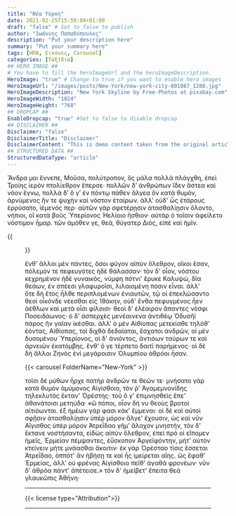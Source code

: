 ```yaml
---
title: "Νέα Υόρκη"
date: 2021-02-25T15:59:04+01:00
draft: "false" # Set to false to publish
author: "Ιωάννης Παπαδόπουλος"
description: "Put your description here" 
summary: "Put your summary here" 
tags: [ΗΠΑ, Εικόνες, Carousel] 
categories: [Ταξίδια]
## HERO IMAGE ##
# You have to fill the heroImageUrl and the heroImageDescription.
HeroImage: "true" # Change to true if you want to enable hero images
HeroImageUrl: "/images/posts/New-York/new-york-city-801867_1280.jpg"
HeroImageDescription: "New York Skyline by Free-Photos at pixabay.com"
HeroImageWidth: "1024"
HeroImageHeight: "768"
## DROPCAP ##
EnableDropcap: "true" #Set to false to disable dropcap
## DISCLAIMER ##
Disclaimer: "false"
DisclaimerTitle: "Disclaimer"
DisclaimerContent: "This is demo content taken from the original article in Wikipedia. It is depicted hare purely for demonstrative reasons."
## STRUCTURED DATA ##
StructuredDataType: "article"
---
```


Ἄνδρα μοι ἔννεπε, Μοῦσα, πολύτροπον, ὃς μάλα πολλὰ πλάγχθη, ἐπεὶ Τροίης ἱερὸν πτολίεθρον ἔπερσε· πολλῶν δ’ ἀνθρώπων ἴδεν ἄστεα καὶ νόον ἔγνω, πολλὰ δ’ ὅ γ’ ἐν πόντῳ πάθεν ἄλγεα ὃν κατὰ θυμόν, ἀρνύμενος ἥν τε ψυχὴν καὶ νόστον ἑταίρων. ἀλλ' οὐδ' ὧς ἑτάρους ἐρρύσατο, ἱέμενός περ· αὐτῶν γὰρ σφετέρῃσιν ἀτασθαλίῃσιν ὄλοντο, νήπιοι, οἳ κατὰ βοῦς Ὑπερίονος Ἠελίοιο ἤσθιον· αὐτὰρ ὁ τοῖσιν ἀφείλετο νόστιμον ἦμαρ. τῶν ἁμόθεν γε, θεά, θύγατερ Διός, εἰπὲ καὶ ἡμῖν.

{{<figure url="/images/posts/New-York/new-york-city-4161240_1280.webp"  description="New York Skyline by sea" caption="Η Νέα Υόρκη από την θάλασσα" credit="από Zsubio" creditURL="https://pixabay.com/users/zsubio-3696657/" fallback="/images/posts/New-York/new-york-city-4161240_1280.jpg">}}


ἔνθ' ἄλλοι μὲν πάντες, ὅσοι φύγον αἰπὺν ὄλεθρον, οἴκοι ἔσαν, πόλεμόν τε πεφευγότες ἠδὲ θάλασσαν· τὸν δ' οἶον, νόστου κεχρημένον ἠδὲ γυναικός, νύμφη πότνι' ἔρυκε Καλυψώ, δῖα θεάων, ἐν σπέεσι γλαφυροῖσι, λιλαιομένη πόσιν εἶναι. ἀλλ' ὅτε δὴ ἔτος ἦλθε περιπλομένων ἐνιαυτῶν, τῷ οἱ ἐπεκλώσαντο θεοὶ οἶκόνδε νέεσθαι εἰς Ἰθάκην, οὐδ' ἔνθα πεφυγμένος ἦεν ἀέθλων καὶ μετὰ οἷσι φίλοισι· θεοὶ δ' ἐλέαιρον ἅπαντες νόσφι Ποσειδάωνος· ὁ δ' ἀσπερχὲς μενέαινενα ἀντιθέῳ Ὀδυσῆϊ πάρος ἣν γαῖαν ἱκέσθαι. ἀλλ' ὁ μὲν Αἰθίοπας μετεκίαθε τηλόθ' ἐόντας, Αἰθίοπας, τοὶ διχθὰ δεδαίαται, ἔσχατοι ἀνδρῶν, οἱ μὲν δυσομένου Ὑπερίονος, οἱ δ' ἀνιόντος, ἀντιόων ταύρων τε καὶ ἀρνειῶν ἑκατόμβης. ἔνθ' ὅ γε τέρπετο δαιτὶ παρήμενος· οἱ δὲ δὴ ἄλλοι Ζηνὸς ἐνὶ μεγάροισιν Ὀλυμπίου ἁθρόοι ἦσαν.

{{< carousel FolderName="New-York" >}} 

τοῖσι δὲ μύθων ἦρχε πατὴρ ἀνδρῶν τε θεῶν τε· μνήσατο γὰρ κατὰ θυμὸν ἀμύμονος Αἰγίσθοιο, τόν ῥ' Ἀγαμεμνονίδης τηλεκλυτὸς ἔκταν' Ὀρέστης· τοῦ ὅ γ' ἐπιμνησθεὶς ἔπε' ἀθανάτοισι μετηύδα· «ὢ πόποι, οἷον δή νυ θεοὺς βροτοὶ αἰτιόωνται. ἐξ ἡμέων γάρ φασι κάκ' ἔμμεναι· οἱ δὲ καὶ αὐτοὶ σφῇσιν ἀτασθαλίῃσιν ὑπὲρ μόρον ἄλγε' ἔχουσιν, ὡς καὶ νῦν Αἴγισθος ὑπὲρ μόρον Ἀτρεΐδαο γῆμ' ἄλοχον μνηστήν, τὸν δ' ἔκτανε νοστήσαντα, εἰδὼς αἰπὺν ὄλεθρον, ἐπεὶ πρό οἱ εἴπομεν ἡμεῖς, Ἑρμείαν πέμψαντες, ἐΰσκοπον Ἀργεϊφόντην, μήτ' αὐτὸν κτείνειν μήτε μνάασθαι ἄκοιτιν· ἐκ γὰρ Ὀρέσταο τίσις ἔσσεται Ἀτρεΐδαο, ὁππότ' ἂν ἡβήσῃ τε καὶ ἧς ἱμείρεται αἴης. ὣς ἔφαθ' Ἑρμείας, ἀλλ' οὐ φρένας Αἰγίσθοιο πεῖθ' ἀγαθὰ φρονέων· νῦν δ' ἁθρόα πάντ' ἀπέτεισε.» τὸν δ' ἠμείβετ' ἔπειτα θεὰ γλαυκῶπις Ἀθήνη· 

---

{{< license type="Attribution">}}

---